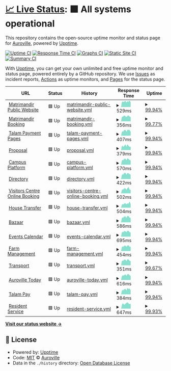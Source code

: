 # [📈 Live Status](https://Auroville.github.io/checkbot): <!--live status--> **🟩 All systems operational**

This repository contains the open-source uptime monitor and status page for [Auroville](http://www.auroville.org/), powered by [Upptime](https://github.com/upptime/upptime).

[![Uptime CI](https://github.com/Auroville/checkbot/workflows/Uptime%20CI/badge.svg)](https://github.com/Auroville/checkbot/actions?query=workflow%3A%22Uptime+CI%22)
[![Response Time CI](https://github.com/Auroville/checkbot/workflows/Response%20Time%20CI/badge.svg)](https://github.com/Auroville/checkbot/actions?query=workflow%3A%22Response+Time+CI%22)
[![Graphs CI](https://github.com/Auroville/checkbot/workflows/Graphs%20CI/badge.svg)](https://github.com/Auroville/checkbot/actions?query=workflow%3A%22Graphs+CI%22)
[![Static Site CI](https://github.com/Auroville/checkbot/workflows/Static%20Site%20CI/badge.svg)](https://github.com/Auroville/checkbot/actions?query=workflow%3A%22Static+Site+CI%22)
[![Summary CI](https://github.com/Auroville/checkbot/workflows/Summary%20CI/badge.svg)](https://github.com/Auroville/checkbot/actions?query=workflow%3A%22Summary+CI%22)

With [Upptime](https://upptime.js.org), you can get your own unlimited and free uptime monitor and status page, powered entirely by a GitHub repository. We use [Issues](https://github.com/Auroville/checkbot/issues) as incident reports, [Actions](https://github.com/Auroville/checkbot/actions) as uptime monitors, and [Pages](https://Auroville.github.io/checkbot) for the status page.

<!--start: status pages-->
<!-- This summary is generated by Upptime (https://github.com/upptime/upptime) -->
<!-- Do not edit this manually, your changes will be overwritten -->
<!-- prettier-ignore -->
| URL | Status | History | Response Time | Uptime |
| --- | ------ | ------- | ------------- | ------ |
| <img alt="" src="https://favicons.githubusercontent.com/matrimandir.org" height="13"> [Matrimandir Public Website](https://matrimandir.org) | 🟩 Up | [matrimandir-public-website.yml](https://github.com/Auroville/checkbot/commits/HEAD/history/matrimandir-public-website.yml) | <details><summary><img alt="Response time graph" src="./graphs/matrimandir-public-website/response-time-week.png" height="20"> 529ms</summary><br><a href="https://status.auroville.org/history/matrimandir-public-website"><img alt="Response time 476" src="https://img.shields.io/endpoint?url=https%3A%2F%2Fraw.githubusercontent.com%2FAuroville%2Fcheckbot%2FHEAD%2Fapi%2Fmatrimandir-public-website%2Fresponse-time.json"></a><br><a href="https://status.auroville.org/history/matrimandir-public-website"><img alt="24-hour response time 1462" src="https://img.shields.io/endpoint?url=https%3A%2F%2Fraw.githubusercontent.com%2FAuroville%2Fcheckbot%2FHEAD%2Fapi%2Fmatrimandir-public-website%2Fresponse-time-day.json"></a><br><a href="https://status.auroville.org/history/matrimandir-public-website"><img alt="7-day response time 529" src="https://img.shields.io/endpoint?url=https%3A%2F%2Fraw.githubusercontent.com%2FAuroville%2Fcheckbot%2FHEAD%2Fapi%2Fmatrimandir-public-website%2Fresponse-time-week.json"></a><br><a href="https://status.auroville.org/history/matrimandir-public-website"><img alt="30-day response time 476" src="https://img.shields.io/endpoint?url=https%3A%2F%2Fraw.githubusercontent.com%2FAuroville%2Fcheckbot%2FHEAD%2Fapi%2Fmatrimandir-public-website%2Fresponse-time-month.json"></a><br><a href="https://status.auroville.org/history/matrimandir-public-website"><img alt="1-year response time 476" src="https://img.shields.io/endpoint?url=https%3A%2F%2Fraw.githubusercontent.com%2FAuroville%2Fcheckbot%2FHEAD%2Fapi%2Fmatrimandir-public-website%2Fresponse-time-year.json"></a></details> | <details><summary><a href="https://status.auroville.org/history/matrimandir-public-website">99.94%</a></summary><a href="https://status.auroville.org/history/matrimandir-public-website"><img alt="All-time uptime 99.98%" src="https://img.shields.io/endpoint?url=https%3A%2F%2Fraw.githubusercontent.com%2FAuroville%2Fcheckbot%2FHEAD%2Fapi%2Fmatrimandir-public-website%2Fuptime.json"></a><br><a href="https://status.auroville.org/history/matrimandir-public-website"><img alt="24-hour uptime 100.00%" src="https://img.shields.io/endpoint?url=https%3A%2F%2Fraw.githubusercontent.com%2FAuroville%2Fcheckbot%2FHEAD%2Fapi%2Fmatrimandir-public-website%2Fuptime-day.json"></a><br><a href="https://status.auroville.org/history/matrimandir-public-website"><img alt="7-day uptime 99.94%" src="https://img.shields.io/endpoint?url=https%3A%2F%2Fraw.githubusercontent.com%2FAuroville%2Fcheckbot%2FHEAD%2Fapi%2Fmatrimandir-public-website%2Fuptime-week.json"></a><br><a href="https://status.auroville.org/history/matrimandir-public-website"><img alt="30-day uptime 99.98%" src="https://img.shields.io/endpoint?url=https%3A%2F%2Fraw.githubusercontent.com%2FAuroville%2Fcheckbot%2FHEAD%2Fapi%2Fmatrimandir-public-website%2Fuptime-month.json"></a><br><a href="https://status.auroville.org/history/matrimandir-public-website"><img alt="1-year uptime 99.98%" src="https://img.shields.io/endpoint?url=https%3A%2F%2Fraw.githubusercontent.com%2FAuroville%2Fcheckbot%2FHEAD%2Fapi%2Fmatrimandir-public-website%2Fuptime-year.json"></a></details>
| <img alt="" src="https://favicons.githubusercontent.com/mmbooking.auroville.org.in" height="13"> [Matrimandir Booking](https://mmbooking.auroville.org.in) | 🟩 Up | [matrimandir-booking.yml](https://github.com/Auroville/checkbot/commits/HEAD/history/matrimandir-booking.yml) | <details><summary><img alt="Response time graph" src="./graphs/matrimandir-booking/response-time-week.png" height="20"> 356ms</summary><br><a href="https://status.auroville.org/history/matrimandir-booking"><img alt="Response time 371" src="https://img.shields.io/endpoint?url=https%3A%2F%2Fraw.githubusercontent.com%2FAuroville%2Fcheckbot%2FHEAD%2Fapi%2Fmatrimandir-booking%2Fresponse-time.json"></a><br><a href="https://status.auroville.org/history/matrimandir-booking"><img alt="24-hour response time 413" src="https://img.shields.io/endpoint?url=https%3A%2F%2Fraw.githubusercontent.com%2FAuroville%2Fcheckbot%2FHEAD%2Fapi%2Fmatrimandir-booking%2Fresponse-time-day.json"></a><br><a href="https://status.auroville.org/history/matrimandir-booking"><img alt="7-day response time 356" src="https://img.shields.io/endpoint?url=https%3A%2F%2Fraw.githubusercontent.com%2FAuroville%2Fcheckbot%2FHEAD%2Fapi%2Fmatrimandir-booking%2Fresponse-time-week.json"></a><br><a href="https://status.auroville.org/history/matrimandir-booking"><img alt="30-day response time 371" src="https://img.shields.io/endpoint?url=https%3A%2F%2Fraw.githubusercontent.com%2FAuroville%2Fcheckbot%2FHEAD%2Fapi%2Fmatrimandir-booking%2Fresponse-time-month.json"></a><br><a href="https://status.auroville.org/history/matrimandir-booking"><img alt="1-year response time 371" src="https://img.shields.io/endpoint?url=https%3A%2F%2Fraw.githubusercontent.com%2FAuroville%2Fcheckbot%2FHEAD%2Fapi%2Fmatrimandir-booking%2Fresponse-time-year.json"></a></details> | <details><summary><a href="https://status.auroville.org/history/matrimandir-booking">99.77%</a></summary><a href="https://status.auroville.org/history/matrimandir-booking"><img alt="All-time uptime 99.93%" src="https://img.shields.io/endpoint?url=https%3A%2F%2Fraw.githubusercontent.com%2FAuroville%2Fcheckbot%2FHEAD%2Fapi%2Fmatrimandir-booking%2Fuptime.json"></a><br><a href="https://status.auroville.org/history/matrimandir-booking"><img alt="24-hour uptime 100.00%" src="https://img.shields.io/endpoint?url=https%3A%2F%2Fraw.githubusercontent.com%2FAuroville%2Fcheckbot%2FHEAD%2Fapi%2Fmatrimandir-booking%2Fuptime-day.json"></a><br><a href="https://status.auroville.org/history/matrimandir-booking"><img alt="7-day uptime 99.77%" src="https://img.shields.io/endpoint?url=https%3A%2F%2Fraw.githubusercontent.com%2FAuroville%2Fcheckbot%2FHEAD%2Fapi%2Fmatrimandir-booking%2Fuptime-week.json"></a><br><a href="https://status.auroville.org/history/matrimandir-booking"><img alt="30-day uptime 99.93%" src="https://img.shields.io/endpoint?url=https%3A%2F%2Fraw.githubusercontent.com%2FAuroville%2Fcheckbot%2FHEAD%2Fapi%2Fmatrimandir-booking%2Fuptime-month.json"></a><br><a href="https://status.auroville.org/history/matrimandir-booking"><img alt="1-year uptime 99.93%" src="https://img.shields.io/endpoint?url=https%3A%2F%2Fraw.githubusercontent.com%2FAuroville%2Fcheckbot%2FHEAD%2Fapi%2Fmatrimandir-booking%2Fuptime-year.json"></a></details>
| <img alt="" src="https://favicons.githubusercontent.com/pay.auroville.org" height="13"> [Talam Payment Pages](https://pay.auroville.org) | 🟩 Up | [talam-payment-pages.yml](https://github.com/Auroville/checkbot/commits/HEAD/history/talam-payment-pages.yml) | <details><summary><img alt="Response time graph" src="./graphs/talam-payment-pages/response-time-week.png" height="20"> 407ms</summary><br><a href="https://status.auroville.org/history/talam-payment-pages"><img alt="Response time 400" src="https://img.shields.io/endpoint?url=https%3A%2F%2Fraw.githubusercontent.com%2FAuroville%2Fcheckbot%2FHEAD%2Fapi%2Ftalam-payment-pages%2Fresponse-time.json"></a><br><a href="https://status.auroville.org/history/talam-payment-pages"><img alt="24-hour response time 424" src="https://img.shields.io/endpoint?url=https%3A%2F%2Fraw.githubusercontent.com%2FAuroville%2Fcheckbot%2FHEAD%2Fapi%2Ftalam-payment-pages%2Fresponse-time-day.json"></a><br><a href="https://status.auroville.org/history/talam-payment-pages"><img alt="7-day response time 407" src="https://img.shields.io/endpoint?url=https%3A%2F%2Fraw.githubusercontent.com%2FAuroville%2Fcheckbot%2FHEAD%2Fapi%2Ftalam-payment-pages%2Fresponse-time-week.json"></a><br><a href="https://status.auroville.org/history/talam-payment-pages"><img alt="30-day response time 400" src="https://img.shields.io/endpoint?url=https%3A%2F%2Fraw.githubusercontent.com%2FAuroville%2Fcheckbot%2FHEAD%2Fapi%2Ftalam-payment-pages%2Fresponse-time-month.json"></a><br><a href="https://status.auroville.org/history/talam-payment-pages"><img alt="1-year response time 400" src="https://img.shields.io/endpoint?url=https%3A%2F%2Fraw.githubusercontent.com%2FAuroville%2Fcheckbot%2FHEAD%2Fapi%2Ftalam-payment-pages%2Fresponse-time-year.json"></a></details> | <details><summary><a href="https://status.auroville.org/history/talam-payment-pages">99.94%</a></summary><a href="https://status.auroville.org/history/talam-payment-pages"><img alt="All-time uptime 99.98%" src="https://img.shields.io/endpoint?url=https%3A%2F%2Fraw.githubusercontent.com%2FAuroville%2Fcheckbot%2FHEAD%2Fapi%2Ftalam-payment-pages%2Fuptime.json"></a><br><a href="https://status.auroville.org/history/talam-payment-pages"><img alt="24-hour uptime 100.00%" src="https://img.shields.io/endpoint?url=https%3A%2F%2Fraw.githubusercontent.com%2FAuroville%2Fcheckbot%2FHEAD%2Fapi%2Ftalam-payment-pages%2Fuptime-day.json"></a><br><a href="https://status.auroville.org/history/talam-payment-pages"><img alt="7-day uptime 99.94%" src="https://img.shields.io/endpoint?url=https%3A%2F%2Fraw.githubusercontent.com%2FAuroville%2Fcheckbot%2FHEAD%2Fapi%2Ftalam-payment-pages%2Fuptime-week.json"></a><br><a href="https://status.auroville.org/history/talam-payment-pages"><img alt="30-day uptime 99.98%" src="https://img.shields.io/endpoint?url=https%3A%2F%2Fraw.githubusercontent.com%2FAuroville%2Fcheckbot%2FHEAD%2Fapi%2Ftalam-payment-pages%2Fuptime-month.json"></a><br><a href="https://status.auroville.org/history/talam-payment-pages"><img alt="1-year uptime 99.98%" src="https://img.shields.io/endpoint?url=https%3A%2F%2Fraw.githubusercontent.com%2FAuroville%2Fcheckbot%2FHEAD%2Fapi%2Ftalam-payment-pages%2Fuptime-year.json"></a></details>
| <img alt="" src="https://favicons.githubusercontent.com/proposals.auroville.org.in" height="13"> [Proposal](https://proposals.auroville.org.in) | 🟩 Up | [proposal.yml](https://github.com/Auroville/checkbot/commits/HEAD/history/proposal.yml) | <details><summary><img alt="Response time graph" src="./graphs/proposal/response-time-week.png" height="20"> 379ms</summary><br><a href="https://status.auroville.org/history/proposal"><img alt="Response time 416" src="https://img.shields.io/endpoint?url=https%3A%2F%2Fraw.githubusercontent.com%2FAuroville%2Fcheckbot%2FHEAD%2Fapi%2Fproposal%2Fresponse-time.json"></a><br><a href="https://status.auroville.org/history/proposal"><img alt="24-hour response time 402" src="https://img.shields.io/endpoint?url=https%3A%2F%2Fraw.githubusercontent.com%2FAuroville%2Fcheckbot%2FHEAD%2Fapi%2Fproposal%2Fresponse-time-day.json"></a><br><a href="https://status.auroville.org/history/proposal"><img alt="7-day response time 379" src="https://img.shields.io/endpoint?url=https%3A%2F%2Fraw.githubusercontent.com%2FAuroville%2Fcheckbot%2FHEAD%2Fapi%2Fproposal%2Fresponse-time-week.json"></a><br><a href="https://status.auroville.org/history/proposal"><img alt="30-day response time 416" src="https://img.shields.io/endpoint?url=https%3A%2F%2Fraw.githubusercontent.com%2FAuroville%2Fcheckbot%2FHEAD%2Fapi%2Fproposal%2Fresponse-time-month.json"></a><br><a href="https://status.auroville.org/history/proposal"><img alt="1-year response time 416" src="https://img.shields.io/endpoint?url=https%3A%2F%2Fraw.githubusercontent.com%2FAuroville%2Fcheckbot%2FHEAD%2Fapi%2Fproposal%2Fresponse-time-year.json"></a></details> | <details><summary><a href="https://status.auroville.org/history/proposal">99.94%</a></summary><a href="https://status.auroville.org/history/proposal"><img alt="All-time uptime 99.98%" src="https://img.shields.io/endpoint?url=https%3A%2F%2Fraw.githubusercontent.com%2FAuroville%2Fcheckbot%2FHEAD%2Fapi%2Fproposal%2Fuptime.json"></a><br><a href="https://status.auroville.org/history/proposal"><img alt="24-hour uptime 100.00%" src="https://img.shields.io/endpoint?url=https%3A%2F%2Fraw.githubusercontent.com%2FAuroville%2Fcheckbot%2FHEAD%2Fapi%2Fproposal%2Fuptime-day.json"></a><br><a href="https://status.auroville.org/history/proposal"><img alt="7-day uptime 99.94%" src="https://img.shields.io/endpoint?url=https%3A%2F%2Fraw.githubusercontent.com%2FAuroville%2Fcheckbot%2FHEAD%2Fapi%2Fproposal%2Fuptime-week.json"></a><br><a href="https://status.auroville.org/history/proposal"><img alt="30-day uptime 99.98%" src="https://img.shields.io/endpoint?url=https%3A%2F%2Fraw.githubusercontent.com%2FAuroville%2Fcheckbot%2FHEAD%2Fapi%2Fproposal%2Fuptime-month.json"></a><br><a href="https://status.auroville.org/history/proposal"><img alt="1-year uptime 99.98%" src="https://img.shields.io/endpoint?url=https%3A%2F%2Fraw.githubusercontent.com%2FAuroville%2Fcheckbot%2FHEAD%2Fapi%2Fproposal%2Fuptime-year.json"></a></details>
| <img alt="" src="https://favicons.githubusercontent.com/edu.auroville.org" height="13"> [Campus Platform](https://edu.auroville.org) | 🟩 Up | [campus-platform.yml](https://github.com/Auroville/checkbot/commits/HEAD/history/campus-platform.yml) | <details><summary><img alt="Response time graph" src="./graphs/campus-platform/response-time-week.png" height="20"> 570ms</summary><br><a href="https://status.auroville.org/history/campus-platform"><img alt="Response time 571" src="https://img.shields.io/endpoint?url=https%3A%2F%2Fraw.githubusercontent.com%2FAuroville%2Fcheckbot%2FHEAD%2Fapi%2Fcampus-platform%2Fresponse-time.json"></a><br><a href="https://status.auroville.org/history/campus-platform"><img alt="24-hour response time 695" src="https://img.shields.io/endpoint?url=https%3A%2F%2Fraw.githubusercontent.com%2FAuroville%2Fcheckbot%2FHEAD%2Fapi%2Fcampus-platform%2Fresponse-time-day.json"></a><br><a href="https://status.auroville.org/history/campus-platform"><img alt="7-day response time 570" src="https://img.shields.io/endpoint?url=https%3A%2F%2Fraw.githubusercontent.com%2FAuroville%2Fcheckbot%2FHEAD%2Fapi%2Fcampus-platform%2Fresponse-time-week.json"></a><br><a href="https://status.auroville.org/history/campus-platform"><img alt="30-day response time 571" src="https://img.shields.io/endpoint?url=https%3A%2F%2Fraw.githubusercontent.com%2FAuroville%2Fcheckbot%2FHEAD%2Fapi%2Fcampus-platform%2Fresponse-time-month.json"></a><br><a href="https://status.auroville.org/history/campus-platform"><img alt="1-year response time 571" src="https://img.shields.io/endpoint?url=https%3A%2F%2Fraw.githubusercontent.com%2FAuroville%2Fcheckbot%2FHEAD%2Fapi%2Fcampus-platform%2Fresponse-time-year.json"></a></details> | <details><summary><a href="https://status.auroville.org/history/campus-platform">99.94%</a></summary><a href="https://status.auroville.org/history/campus-platform"><img alt="All-time uptime 99.98%" src="https://img.shields.io/endpoint?url=https%3A%2F%2Fraw.githubusercontent.com%2FAuroville%2Fcheckbot%2FHEAD%2Fapi%2Fcampus-platform%2Fuptime.json"></a><br><a href="https://status.auroville.org/history/campus-platform"><img alt="24-hour uptime 100.00%" src="https://img.shields.io/endpoint?url=https%3A%2F%2Fraw.githubusercontent.com%2FAuroville%2Fcheckbot%2FHEAD%2Fapi%2Fcampus-platform%2Fuptime-day.json"></a><br><a href="https://status.auroville.org/history/campus-platform"><img alt="7-day uptime 99.94%" src="https://img.shields.io/endpoint?url=https%3A%2F%2Fraw.githubusercontent.com%2FAuroville%2Fcheckbot%2FHEAD%2Fapi%2Fcampus-platform%2Fuptime-week.json"></a><br><a href="https://status.auroville.org/history/campus-platform"><img alt="30-day uptime 99.98%" src="https://img.shields.io/endpoint?url=https%3A%2F%2Fraw.githubusercontent.com%2FAuroville%2Fcheckbot%2FHEAD%2Fapi%2Fcampus-platform%2Fuptime-month.json"></a><br><a href="https://status.auroville.org/history/campus-platform"><img alt="1-year uptime 99.98%" src="https://img.shields.io/endpoint?url=https%3A%2F%2Fraw.githubusercontent.com%2FAuroville%2Fcheckbot%2FHEAD%2Fapi%2Fcampus-platform%2Fuptime-year.json"></a></details>
| <img alt="" src="https://favicons.githubusercontent.com/directory.auroville.org.in" height="13"> [Directory](https://directory.auroville.org.in) | 🟩 Up | [directory.yml](https://github.com/Auroville/checkbot/commits/HEAD/history/directory.yml) | <details><summary><img alt="Response time graph" src="./graphs/directory/response-time-week.png" height="20"> 422ms</summary><br><a href="https://status.auroville.org/history/directory"><img alt="Response time 396" src="https://img.shields.io/endpoint?url=https%3A%2F%2Fraw.githubusercontent.com%2FAuroville%2Fcheckbot%2FHEAD%2Fapi%2Fdirectory%2Fresponse-time.json"></a><br><a href="https://status.auroville.org/history/directory"><img alt="24-hour response time 916" src="https://img.shields.io/endpoint?url=https%3A%2F%2Fraw.githubusercontent.com%2FAuroville%2Fcheckbot%2FHEAD%2Fapi%2Fdirectory%2Fresponse-time-day.json"></a><br><a href="https://status.auroville.org/history/directory"><img alt="7-day response time 422" src="https://img.shields.io/endpoint?url=https%3A%2F%2Fraw.githubusercontent.com%2FAuroville%2Fcheckbot%2FHEAD%2Fapi%2Fdirectory%2Fresponse-time-week.json"></a><br><a href="https://status.auroville.org/history/directory"><img alt="30-day response time 396" src="https://img.shields.io/endpoint?url=https%3A%2F%2Fraw.githubusercontent.com%2FAuroville%2Fcheckbot%2FHEAD%2Fapi%2Fdirectory%2Fresponse-time-month.json"></a><br><a href="https://status.auroville.org/history/directory"><img alt="1-year response time 396" src="https://img.shields.io/endpoint?url=https%3A%2F%2Fraw.githubusercontent.com%2FAuroville%2Fcheckbot%2FHEAD%2Fapi%2Fdirectory%2Fresponse-time-year.json"></a></details> | <details><summary><a href="https://status.auroville.org/history/directory">99.94%</a></summary><a href="https://status.auroville.org/history/directory"><img alt="All-time uptime 99.98%" src="https://img.shields.io/endpoint?url=https%3A%2F%2Fraw.githubusercontent.com%2FAuroville%2Fcheckbot%2FHEAD%2Fapi%2Fdirectory%2Fuptime.json"></a><br><a href="https://status.auroville.org/history/directory"><img alt="24-hour uptime 100.00%" src="https://img.shields.io/endpoint?url=https%3A%2F%2Fraw.githubusercontent.com%2FAuroville%2Fcheckbot%2FHEAD%2Fapi%2Fdirectory%2Fuptime-day.json"></a><br><a href="https://status.auroville.org/history/directory"><img alt="7-day uptime 99.94%" src="https://img.shields.io/endpoint?url=https%3A%2F%2Fraw.githubusercontent.com%2FAuroville%2Fcheckbot%2FHEAD%2Fapi%2Fdirectory%2Fuptime-week.json"></a><br><a href="https://status.auroville.org/history/directory"><img alt="30-day uptime 99.98%" src="https://img.shields.io/endpoint?url=https%3A%2F%2Fraw.githubusercontent.com%2FAuroville%2Fcheckbot%2FHEAD%2Fapi%2Fdirectory%2Fuptime-month.json"></a><br><a href="https://status.auroville.org/history/directory"><img alt="1-year uptime 99.98%" src="https://img.shields.io/endpoint?url=https%3A%2F%2Fraw.githubusercontent.com%2FAuroville%2Fcheckbot%2FHEAD%2Fapi%2Fdirectory%2Fuptime-year.json"></a></details>
| <img alt="" src="https://favicons.githubusercontent.com/visit.auroville.org" height="13"> [Visitors Centre Online Booking](https://visit.auroville.org) | 🟩 Up | [visitors-centre-online-booking.yml](https://github.com/Auroville/checkbot/commits/HEAD/history/visitors-centre-online-booking.yml) | <details><summary><img alt="Response time graph" src="./graphs/visitors-centre-online-booking/response-time-week.png" height="20"> 502ms</summary><br><a href="https://status.auroville.org/history/visitors-centre-online-booking"><img alt="Response time 496" src="https://img.shields.io/endpoint?url=https%3A%2F%2Fraw.githubusercontent.com%2FAuroville%2Fcheckbot%2FHEAD%2Fapi%2Fvisitors-centre-online-booking%2Fresponse-time.json"></a><br><a href="https://status.auroville.org/history/visitors-centre-online-booking"><img alt="24-hour response time 526" src="https://img.shields.io/endpoint?url=https%3A%2F%2Fraw.githubusercontent.com%2FAuroville%2Fcheckbot%2FHEAD%2Fapi%2Fvisitors-centre-online-booking%2Fresponse-time-day.json"></a><br><a href="https://status.auroville.org/history/visitors-centre-online-booking"><img alt="7-day response time 502" src="https://img.shields.io/endpoint?url=https%3A%2F%2Fraw.githubusercontent.com%2FAuroville%2Fcheckbot%2FHEAD%2Fapi%2Fvisitors-centre-online-booking%2Fresponse-time-week.json"></a><br><a href="https://status.auroville.org/history/visitors-centre-online-booking"><img alt="30-day response time 496" src="https://img.shields.io/endpoint?url=https%3A%2F%2Fraw.githubusercontent.com%2FAuroville%2Fcheckbot%2FHEAD%2Fapi%2Fvisitors-centre-online-booking%2Fresponse-time-month.json"></a><br><a href="https://status.auroville.org/history/visitors-centre-online-booking"><img alt="1-year response time 496" src="https://img.shields.io/endpoint?url=https%3A%2F%2Fraw.githubusercontent.com%2FAuroville%2Fcheckbot%2FHEAD%2Fapi%2Fvisitors-centre-online-booking%2Fresponse-time-year.json"></a></details> | <details><summary><a href="https://status.auroville.org/history/visitors-centre-online-booking">99.94%</a></summary><a href="https://status.auroville.org/history/visitors-centre-online-booking"><img alt="All-time uptime 99.98%" src="https://img.shields.io/endpoint?url=https%3A%2F%2Fraw.githubusercontent.com%2FAuroville%2Fcheckbot%2FHEAD%2Fapi%2Fvisitors-centre-online-booking%2Fuptime.json"></a><br><a href="https://status.auroville.org/history/visitors-centre-online-booking"><img alt="24-hour uptime 100.00%" src="https://img.shields.io/endpoint?url=https%3A%2F%2Fraw.githubusercontent.com%2FAuroville%2Fcheckbot%2FHEAD%2Fapi%2Fvisitors-centre-online-booking%2Fuptime-day.json"></a><br><a href="https://status.auroville.org/history/visitors-centre-online-booking"><img alt="7-day uptime 99.94%" src="https://img.shields.io/endpoint?url=https%3A%2F%2Fraw.githubusercontent.com%2FAuroville%2Fcheckbot%2FHEAD%2Fapi%2Fvisitors-centre-online-booking%2Fuptime-week.json"></a><br><a href="https://status.auroville.org/history/visitors-centre-online-booking"><img alt="30-day uptime 99.98%" src="https://img.shields.io/endpoint?url=https%3A%2F%2Fraw.githubusercontent.com%2FAuroville%2Fcheckbot%2FHEAD%2Fapi%2Fvisitors-centre-online-booking%2Fuptime-month.json"></a><br><a href="https://status.auroville.org/history/visitors-centre-online-booking"><img alt="1-year uptime 99.98%" src="https://img.shields.io/endpoint?url=https%3A%2F%2Fraw.githubusercontent.com%2FAuroville%2Fcheckbot%2FHEAD%2Fapi%2Fvisitors-centre-online-booking%2Fuptime-year.json"></a></details>
| <img alt="" src="https://favicons.githubusercontent.com/housing.auroville.org.in" height="13"> [House Transfer](https://housing.auroville.org.in) | 🟩 Up | [house-transfer.yml](https://github.com/Auroville/checkbot/commits/HEAD/history/house-transfer.yml) | <details><summary><img alt="Response time graph" src="./graphs/house-transfer/response-time-week.png" height="20"> 504ms</summary><br><a href="https://status.auroville.org/history/house-transfer"><img alt="Response time 487" src="https://img.shields.io/endpoint?url=https%3A%2F%2Fraw.githubusercontent.com%2FAuroville%2Fcheckbot%2FHEAD%2Fapi%2Fhouse-transfer%2Fresponse-time.json"></a><br><a href="https://status.auroville.org/history/house-transfer"><img alt="24-hour response time 500" src="https://img.shields.io/endpoint?url=https%3A%2F%2Fraw.githubusercontent.com%2FAuroville%2Fcheckbot%2FHEAD%2Fapi%2Fhouse-transfer%2Fresponse-time-day.json"></a><br><a href="https://status.auroville.org/history/house-transfer"><img alt="7-day response time 504" src="https://img.shields.io/endpoint?url=https%3A%2F%2Fraw.githubusercontent.com%2FAuroville%2Fcheckbot%2FHEAD%2Fapi%2Fhouse-transfer%2Fresponse-time-week.json"></a><br><a href="https://status.auroville.org/history/house-transfer"><img alt="30-day response time 487" src="https://img.shields.io/endpoint?url=https%3A%2F%2Fraw.githubusercontent.com%2FAuroville%2Fcheckbot%2FHEAD%2Fapi%2Fhouse-transfer%2Fresponse-time-month.json"></a><br><a href="https://status.auroville.org/history/house-transfer"><img alt="1-year response time 487" src="https://img.shields.io/endpoint?url=https%3A%2F%2Fraw.githubusercontent.com%2FAuroville%2Fcheckbot%2FHEAD%2Fapi%2Fhouse-transfer%2Fresponse-time-year.json"></a></details> | <details><summary><a href="https://status.auroville.org/history/house-transfer">99.94%</a></summary><a href="https://status.auroville.org/history/house-transfer"><img alt="All-time uptime 99.98%" src="https://img.shields.io/endpoint?url=https%3A%2F%2Fraw.githubusercontent.com%2FAuroville%2Fcheckbot%2FHEAD%2Fapi%2Fhouse-transfer%2Fuptime.json"></a><br><a href="https://status.auroville.org/history/house-transfer"><img alt="24-hour uptime 100.00%" src="https://img.shields.io/endpoint?url=https%3A%2F%2Fraw.githubusercontent.com%2FAuroville%2Fcheckbot%2FHEAD%2Fapi%2Fhouse-transfer%2Fuptime-day.json"></a><br><a href="https://status.auroville.org/history/house-transfer"><img alt="7-day uptime 99.94%" src="https://img.shields.io/endpoint?url=https%3A%2F%2Fraw.githubusercontent.com%2FAuroville%2Fcheckbot%2FHEAD%2Fapi%2Fhouse-transfer%2Fuptime-week.json"></a><br><a href="https://status.auroville.org/history/house-transfer"><img alt="30-day uptime 99.98%" src="https://img.shields.io/endpoint?url=https%3A%2F%2Fraw.githubusercontent.com%2FAuroville%2Fcheckbot%2FHEAD%2Fapi%2Fhouse-transfer%2Fuptime-month.json"></a><br><a href="https://status.auroville.org/history/house-transfer"><img alt="1-year uptime 99.98%" src="https://img.shields.io/endpoint?url=https%3A%2F%2Fraw.githubusercontent.com%2FAuroville%2Fcheckbot%2FHEAD%2Fapi%2Fhouse-transfer%2Fuptime-year.json"></a></details>
| <img alt="" src="https://favicons.githubusercontent.com/bazaar.auroville.org.in" height="13"> [Bazaar](https://bazaar.auroville.org.in) | 🟩 Up | [bazaar.yml](https://github.com/Auroville/checkbot/commits/HEAD/history/bazaar.yml) | <details><summary><img alt="Response time graph" src="./graphs/bazaar/response-time-week.png" height="20"> 586ms</summary><br><a href="https://status.auroville.org/history/bazaar"><img alt="Response time 585" src="https://img.shields.io/endpoint?url=https%3A%2F%2Fraw.githubusercontent.com%2FAuroville%2Fcheckbot%2FHEAD%2Fapi%2Fbazaar%2Fresponse-time.json"></a><br><a href="https://status.auroville.org/history/bazaar"><img alt="24-hour response time 636" src="https://img.shields.io/endpoint?url=https%3A%2F%2Fraw.githubusercontent.com%2FAuroville%2Fcheckbot%2FHEAD%2Fapi%2Fbazaar%2Fresponse-time-day.json"></a><br><a href="https://status.auroville.org/history/bazaar"><img alt="7-day response time 586" src="https://img.shields.io/endpoint?url=https%3A%2F%2Fraw.githubusercontent.com%2FAuroville%2Fcheckbot%2FHEAD%2Fapi%2Fbazaar%2Fresponse-time-week.json"></a><br><a href="https://status.auroville.org/history/bazaar"><img alt="30-day response time 585" src="https://img.shields.io/endpoint?url=https%3A%2F%2Fraw.githubusercontent.com%2FAuroville%2Fcheckbot%2FHEAD%2Fapi%2Fbazaar%2Fresponse-time-month.json"></a><br><a href="https://status.auroville.org/history/bazaar"><img alt="1-year response time 585" src="https://img.shields.io/endpoint?url=https%3A%2F%2Fraw.githubusercontent.com%2FAuroville%2Fcheckbot%2FHEAD%2Fapi%2Fbazaar%2Fresponse-time-year.json"></a></details> | <details><summary><a href="https://status.auroville.org/history/bazaar">99.94%</a></summary><a href="https://status.auroville.org/history/bazaar"><img alt="All-time uptime 99.98%" src="https://img.shields.io/endpoint?url=https%3A%2F%2Fraw.githubusercontent.com%2FAuroville%2Fcheckbot%2FHEAD%2Fapi%2Fbazaar%2Fuptime.json"></a><br><a href="https://status.auroville.org/history/bazaar"><img alt="24-hour uptime 100.00%" src="https://img.shields.io/endpoint?url=https%3A%2F%2Fraw.githubusercontent.com%2FAuroville%2Fcheckbot%2FHEAD%2Fapi%2Fbazaar%2Fuptime-day.json"></a><br><a href="https://status.auroville.org/history/bazaar"><img alt="7-day uptime 99.94%" src="https://img.shields.io/endpoint?url=https%3A%2F%2Fraw.githubusercontent.com%2FAuroville%2Fcheckbot%2FHEAD%2Fapi%2Fbazaar%2Fuptime-week.json"></a><br><a href="https://status.auroville.org/history/bazaar"><img alt="30-day uptime 99.98%" src="https://img.shields.io/endpoint?url=https%3A%2F%2Fraw.githubusercontent.com%2FAuroville%2Fcheckbot%2FHEAD%2Fapi%2Fbazaar%2Fuptime-month.json"></a><br><a href="https://status.auroville.org/history/bazaar"><img alt="1-year uptime 99.98%" src="https://img.shields.io/endpoint?url=https%3A%2F%2Fraw.githubusercontent.com%2FAuroville%2Fcheckbot%2FHEAD%2Fapi%2Fbazaar%2Fuptime-year.json"></a></details>
| <img alt="" src="https://favicons.githubusercontent.com/events.auroville.org.in" height="13"> [Events Calendar](https://events.auroville.org.in) | 🟩 Up | [events-calendar.yml](https://github.com/Auroville/checkbot/commits/HEAD/history/events-calendar.yml) | <details><summary><img alt="Response time graph" src="./graphs/events-calendar/response-time-week.png" height="20"> 695ms</summary><br><a href="https://status.auroville.org/history/events-calendar"><img alt="Response time 733" src="https://img.shields.io/endpoint?url=https%3A%2F%2Fraw.githubusercontent.com%2FAuroville%2Fcheckbot%2FHEAD%2Fapi%2Fevents-calendar%2Fresponse-time.json"></a><br><a href="https://status.auroville.org/history/events-calendar"><img alt="24-hour response time 733" src="https://img.shields.io/endpoint?url=https%3A%2F%2Fraw.githubusercontent.com%2FAuroville%2Fcheckbot%2FHEAD%2Fapi%2Fevents-calendar%2Fresponse-time-day.json"></a><br><a href="https://status.auroville.org/history/events-calendar"><img alt="7-day response time 695" src="https://img.shields.io/endpoint?url=https%3A%2F%2Fraw.githubusercontent.com%2FAuroville%2Fcheckbot%2FHEAD%2Fapi%2Fevents-calendar%2Fresponse-time-week.json"></a><br><a href="https://status.auroville.org/history/events-calendar"><img alt="30-day response time 733" src="https://img.shields.io/endpoint?url=https%3A%2F%2Fraw.githubusercontent.com%2FAuroville%2Fcheckbot%2FHEAD%2Fapi%2Fevents-calendar%2Fresponse-time-month.json"></a><br><a href="https://status.auroville.org/history/events-calendar"><img alt="1-year response time 733" src="https://img.shields.io/endpoint?url=https%3A%2F%2Fraw.githubusercontent.com%2FAuroville%2Fcheckbot%2FHEAD%2Fapi%2Fevents-calendar%2Fresponse-time-year.json"></a></details> | <details><summary><a href="https://status.auroville.org/history/events-calendar">99.94%</a></summary><a href="https://status.auroville.org/history/events-calendar"><img alt="All-time uptime 99.98%" src="https://img.shields.io/endpoint?url=https%3A%2F%2Fraw.githubusercontent.com%2FAuroville%2Fcheckbot%2FHEAD%2Fapi%2Fevents-calendar%2Fuptime.json"></a><br><a href="https://status.auroville.org/history/events-calendar"><img alt="24-hour uptime 100.00%" src="https://img.shields.io/endpoint?url=https%3A%2F%2Fraw.githubusercontent.com%2FAuroville%2Fcheckbot%2FHEAD%2Fapi%2Fevents-calendar%2Fuptime-day.json"></a><br><a href="https://status.auroville.org/history/events-calendar"><img alt="7-day uptime 99.94%" src="https://img.shields.io/endpoint?url=https%3A%2F%2Fraw.githubusercontent.com%2FAuroville%2Fcheckbot%2FHEAD%2Fapi%2Fevents-calendar%2Fuptime-week.json"></a><br><a href="https://status.auroville.org/history/events-calendar"><img alt="30-day uptime 99.98%" src="https://img.shields.io/endpoint?url=https%3A%2F%2Fraw.githubusercontent.com%2FAuroville%2Fcheckbot%2FHEAD%2Fapi%2Fevents-calendar%2Fuptime-month.json"></a><br><a href="https://status.auroville.org/history/events-calendar"><img alt="1-year uptime 99.98%" src="https://img.shields.io/endpoint?url=https%3A%2F%2Fraw.githubusercontent.com%2FAuroville%2Fcheckbot%2FHEAD%2Fapi%2Fevents-calendar%2Fuptime-year.json"></a></details>
| <img alt="" src="https://favicons.githubusercontent.com/farms-dairy.auroville.org.in" height="13"> [Farm Management](https://farms-dairy.auroville.org.in) | 🟩 Up | [farm-management.yml](https://github.com/Auroville/checkbot/commits/HEAD/history/farm-management.yml) | <details><summary><img alt="Response time graph" src="./graphs/farm-management/response-time-week.png" height="20"> 454ms</summary><br><a href="https://status.auroville.org/history/farm-management"><img alt="Response time 503" src="https://img.shields.io/endpoint?url=https%3A%2F%2Fraw.githubusercontent.com%2FAuroville%2Fcheckbot%2FHEAD%2Fapi%2Ffarm-management%2Fresponse-time.json"></a><br><a href="https://status.auroville.org/history/farm-management"><img alt="24-hour response time 514" src="https://img.shields.io/endpoint?url=https%3A%2F%2Fraw.githubusercontent.com%2FAuroville%2Fcheckbot%2FHEAD%2Fapi%2Ffarm-management%2Fresponse-time-day.json"></a><br><a href="https://status.auroville.org/history/farm-management"><img alt="7-day response time 454" src="https://img.shields.io/endpoint?url=https%3A%2F%2Fraw.githubusercontent.com%2FAuroville%2Fcheckbot%2FHEAD%2Fapi%2Ffarm-management%2Fresponse-time-week.json"></a><br><a href="https://status.auroville.org/history/farm-management"><img alt="30-day response time 503" src="https://img.shields.io/endpoint?url=https%3A%2F%2Fraw.githubusercontent.com%2FAuroville%2Fcheckbot%2FHEAD%2Fapi%2Ffarm-management%2Fresponse-time-month.json"></a><br><a href="https://status.auroville.org/history/farm-management"><img alt="1-year response time 503" src="https://img.shields.io/endpoint?url=https%3A%2F%2Fraw.githubusercontent.com%2FAuroville%2Fcheckbot%2FHEAD%2Fapi%2Ffarm-management%2Fresponse-time-year.json"></a></details> | <details><summary><a href="https://status.auroville.org/history/farm-management">99.94%</a></summary><a href="https://status.auroville.org/history/farm-management"><img alt="All-time uptime 99.98%" src="https://img.shields.io/endpoint?url=https%3A%2F%2Fraw.githubusercontent.com%2FAuroville%2Fcheckbot%2FHEAD%2Fapi%2Ffarm-management%2Fuptime.json"></a><br><a href="https://status.auroville.org/history/farm-management"><img alt="24-hour uptime 100.00%" src="https://img.shields.io/endpoint?url=https%3A%2F%2Fraw.githubusercontent.com%2FAuroville%2Fcheckbot%2FHEAD%2Fapi%2Ffarm-management%2Fuptime-day.json"></a><br><a href="https://status.auroville.org/history/farm-management"><img alt="7-day uptime 99.94%" src="https://img.shields.io/endpoint?url=https%3A%2F%2Fraw.githubusercontent.com%2FAuroville%2Fcheckbot%2FHEAD%2Fapi%2Ffarm-management%2Fuptime-week.json"></a><br><a href="https://status.auroville.org/history/farm-management"><img alt="30-day uptime 99.98%" src="https://img.shields.io/endpoint?url=https%3A%2F%2Fraw.githubusercontent.com%2FAuroville%2Fcheckbot%2FHEAD%2Fapi%2Ffarm-management%2Fuptime-month.json"></a><br><a href="https://status.auroville.org/history/farm-management"><img alt="1-year uptime 99.98%" src="https://img.shields.io/endpoint?url=https%3A%2F%2Fraw.githubusercontent.com%2FAuroville%2Fcheckbot%2FHEAD%2Fapi%2Ffarm-management%2Fuptime-year.json"></a></details>
| <img alt="" src="https://favicons.githubusercontent.com/transport.auroville.org.in" height="13"> [Transport](https://transport.auroville.org.in) | 🟩 Up | [transport.yml](https://github.com/Auroville/checkbot/commits/HEAD/history/transport.yml) | <details><summary><img alt="Response time graph" src="./graphs/transport/response-time-week.png" height="20"> 351ms</summary><br><a href="https://status.auroville.org/history/transport"><img alt="Response time 375" src="https://img.shields.io/endpoint?url=https%3A%2F%2Fraw.githubusercontent.com%2FAuroville%2Fcheckbot%2FHEAD%2Fapi%2Ftransport%2Fresponse-time.json"></a><br><a href="https://status.auroville.org/history/transport"><img alt="24-hour response time 349" src="https://img.shields.io/endpoint?url=https%3A%2F%2Fraw.githubusercontent.com%2FAuroville%2Fcheckbot%2FHEAD%2Fapi%2Ftransport%2Fresponse-time-day.json"></a><br><a href="https://status.auroville.org/history/transport"><img alt="7-day response time 351" src="https://img.shields.io/endpoint?url=https%3A%2F%2Fraw.githubusercontent.com%2FAuroville%2Fcheckbot%2FHEAD%2Fapi%2Ftransport%2Fresponse-time-week.json"></a><br><a href="https://status.auroville.org/history/transport"><img alt="30-day response time 375" src="https://img.shields.io/endpoint?url=https%3A%2F%2Fraw.githubusercontent.com%2FAuroville%2Fcheckbot%2FHEAD%2Fapi%2Ftransport%2Fresponse-time-month.json"></a><br><a href="https://status.auroville.org/history/transport"><img alt="1-year response time 375" src="https://img.shields.io/endpoint?url=https%3A%2F%2Fraw.githubusercontent.com%2FAuroville%2Fcheckbot%2FHEAD%2Fapi%2Ftransport%2Fresponse-time-year.json"></a></details> | <details><summary><a href="https://status.auroville.org/history/transport">99.67%</a></summary><a href="https://status.auroville.org/history/transport"><img alt="All-time uptime 99.91%" src="https://img.shields.io/endpoint?url=https%3A%2F%2Fraw.githubusercontent.com%2FAuroville%2Fcheckbot%2FHEAD%2Fapi%2Ftransport%2Fuptime.json"></a><br><a href="https://status.auroville.org/history/transport"><img alt="24-hour uptime 98.12%" src="https://img.shields.io/endpoint?url=https%3A%2F%2Fraw.githubusercontent.com%2FAuroville%2Fcheckbot%2FHEAD%2Fapi%2Ftransport%2Fuptime-day.json"></a><br><a href="https://status.auroville.org/history/transport"><img alt="7-day uptime 99.67%" src="https://img.shields.io/endpoint?url=https%3A%2F%2Fraw.githubusercontent.com%2FAuroville%2Fcheckbot%2FHEAD%2Fapi%2Ftransport%2Fuptime-week.json"></a><br><a href="https://status.auroville.org/history/transport"><img alt="30-day uptime 99.91%" src="https://img.shields.io/endpoint?url=https%3A%2F%2Fraw.githubusercontent.com%2FAuroville%2Fcheckbot%2FHEAD%2Fapi%2Ftransport%2Fuptime-month.json"></a><br><a href="https://status.auroville.org/history/transport"><img alt="1-year uptime 99.91%" src="https://img.shields.io/endpoint?url=https%3A%2F%2Fraw.githubusercontent.com%2FAuroville%2Fcheckbot%2FHEAD%2Fapi%2Ftransport%2Fuptime-year.json"></a></details>
| <img alt="" src="https://favicons.githubusercontent.com/avtoday.auroville.org" height="13"> [Auroville Today](https://avtoday.auroville.org) | 🟩 Up | [auroville-today.yml](https://github.com/Auroville/checkbot/commits/HEAD/history/auroville-today.yml) | <details><summary><img alt="Response time graph" src="./graphs/auroville-today/response-time-week.png" height="20"> 616ms</summary><br><a href="https://status.auroville.org/history/auroville-today"><img alt="Response time 617" src="https://img.shields.io/endpoint?url=https%3A%2F%2Fraw.githubusercontent.com%2FAuroville%2Fcheckbot%2FHEAD%2Fapi%2Fauroville-today%2Fresponse-time.json"></a><br><a href="https://status.auroville.org/history/auroville-today"><img alt="24-hour response time 616" src="https://img.shields.io/endpoint?url=https%3A%2F%2Fraw.githubusercontent.com%2FAuroville%2Fcheckbot%2FHEAD%2Fapi%2Fauroville-today%2Fresponse-time-day.json"></a><br><a href="https://status.auroville.org/history/auroville-today"><img alt="7-day response time 616" src="https://img.shields.io/endpoint?url=https%3A%2F%2Fraw.githubusercontent.com%2FAuroville%2Fcheckbot%2FHEAD%2Fapi%2Fauroville-today%2Fresponse-time-week.json"></a><br><a href="https://status.auroville.org/history/auroville-today"><img alt="30-day response time 617" src="https://img.shields.io/endpoint?url=https%3A%2F%2Fraw.githubusercontent.com%2FAuroville%2Fcheckbot%2FHEAD%2Fapi%2Fauroville-today%2Fresponse-time-month.json"></a><br><a href="https://status.auroville.org/history/auroville-today"><img alt="1-year response time 617" src="https://img.shields.io/endpoint?url=https%3A%2F%2Fraw.githubusercontent.com%2FAuroville%2Fcheckbot%2FHEAD%2Fapi%2Fauroville-today%2Fresponse-time-year.json"></a></details> | <details><summary><a href="https://status.auroville.org/history/auroville-today">99.94%</a></summary><a href="https://status.auroville.org/history/auroville-today"><img alt="All-time uptime 99.98%" src="https://img.shields.io/endpoint?url=https%3A%2F%2Fraw.githubusercontent.com%2FAuroville%2Fcheckbot%2FHEAD%2Fapi%2Fauroville-today%2Fuptime.json"></a><br><a href="https://status.auroville.org/history/auroville-today"><img alt="24-hour uptime 100.00%" src="https://img.shields.io/endpoint?url=https%3A%2F%2Fraw.githubusercontent.com%2FAuroville%2Fcheckbot%2FHEAD%2Fapi%2Fauroville-today%2Fuptime-day.json"></a><br><a href="https://status.auroville.org/history/auroville-today"><img alt="7-day uptime 99.94%" src="https://img.shields.io/endpoint?url=https%3A%2F%2Fraw.githubusercontent.com%2FAuroville%2Fcheckbot%2FHEAD%2Fapi%2Fauroville-today%2Fuptime-week.json"></a><br><a href="https://status.auroville.org/history/auroville-today"><img alt="30-day uptime 99.98%" src="https://img.shields.io/endpoint?url=https%3A%2F%2Fraw.githubusercontent.com%2FAuroville%2Fcheckbot%2FHEAD%2Fapi%2Fauroville-today%2Fuptime-month.json"></a><br><a href="https://status.auroville.org/history/auroville-today"><img alt="1-year uptime 99.98%" src="https://img.shields.io/endpoint?url=https%3A%2F%2Fraw.githubusercontent.com%2FAuroville%2Fcheckbot%2FHEAD%2Fapi%2Fauroville-today%2Fuptime-year.json"></a></details>
| <img alt="" src="https://favicons.githubusercontent.com/talampay.auroville.org" height="13"> [Talam Pay](https://talampay.auroville.org) | 🟩 Up | [talam-pay.yml](https://github.com/Auroville/checkbot/commits/HEAD/history/talam-pay.yml) | <details><summary><img alt="Response time graph" src="./graphs/talam-pay/response-time-week.png" height="20"> 384ms</summary><br><a href="https://status.auroville.org/history/talam-pay"><img alt="Response time 379" src="https://img.shields.io/endpoint?url=https%3A%2F%2Fraw.githubusercontent.com%2FAuroville%2Fcheckbot%2FHEAD%2Fapi%2Ftalam-pay%2Fresponse-time.json"></a><br><a href="https://status.auroville.org/history/talam-pay"><img alt="24-hour response time 432" src="https://img.shields.io/endpoint?url=https%3A%2F%2Fraw.githubusercontent.com%2FAuroville%2Fcheckbot%2FHEAD%2Fapi%2Ftalam-pay%2Fresponse-time-day.json"></a><br><a href="https://status.auroville.org/history/talam-pay"><img alt="7-day response time 384" src="https://img.shields.io/endpoint?url=https%3A%2F%2Fraw.githubusercontent.com%2FAuroville%2Fcheckbot%2FHEAD%2Fapi%2Ftalam-pay%2Fresponse-time-week.json"></a><br><a href="https://status.auroville.org/history/talam-pay"><img alt="30-day response time 379" src="https://img.shields.io/endpoint?url=https%3A%2F%2Fraw.githubusercontent.com%2FAuroville%2Fcheckbot%2FHEAD%2Fapi%2Ftalam-pay%2Fresponse-time-month.json"></a><br><a href="https://status.auroville.org/history/talam-pay"><img alt="1-year response time 379" src="https://img.shields.io/endpoint?url=https%3A%2F%2Fraw.githubusercontent.com%2FAuroville%2Fcheckbot%2FHEAD%2Fapi%2Ftalam-pay%2Fresponse-time-year.json"></a></details> | <details><summary><a href="https://status.auroville.org/history/talam-pay">99.94%</a></summary><a href="https://status.auroville.org/history/talam-pay"><img alt="All-time uptime 99.98%" src="https://img.shields.io/endpoint?url=https%3A%2F%2Fraw.githubusercontent.com%2FAuroville%2Fcheckbot%2FHEAD%2Fapi%2Ftalam-pay%2Fuptime.json"></a><br><a href="https://status.auroville.org/history/talam-pay"><img alt="24-hour uptime 100.00%" src="https://img.shields.io/endpoint?url=https%3A%2F%2Fraw.githubusercontent.com%2FAuroville%2Fcheckbot%2FHEAD%2Fapi%2Ftalam-pay%2Fuptime-day.json"></a><br><a href="https://status.auroville.org/history/talam-pay"><img alt="7-day uptime 99.94%" src="https://img.shields.io/endpoint?url=https%3A%2F%2Fraw.githubusercontent.com%2FAuroville%2Fcheckbot%2FHEAD%2Fapi%2Ftalam-pay%2Fuptime-week.json"></a><br><a href="https://status.auroville.org/history/talam-pay"><img alt="30-day uptime 99.98%" src="https://img.shields.io/endpoint?url=https%3A%2F%2Fraw.githubusercontent.com%2FAuroville%2Fcheckbot%2FHEAD%2Fapi%2Ftalam-pay%2Fuptime-month.json"></a><br><a href="https://status.auroville.org/history/talam-pay"><img alt="1-year uptime 99.98%" src="https://img.shields.io/endpoint?url=https%3A%2F%2Fraw.githubusercontent.com%2FAuroville%2Fcheckbot%2FHEAD%2Fapi%2Ftalam-pay%2Fuptime-year.json"></a></details>
| <img alt="" src="https://favicons.githubusercontent.com/rsdashboard.auroville.org.in" height="13"> [Resident Service](http://rsdashboard.auroville.org.in) | 🟩 Up | [resident-service.yml](https://github.com/Auroville/checkbot/commits/HEAD/history/resident-service.yml) | <details><summary><img alt="Response time graph" src="./graphs/resident-service/response-time-week.png" height="20"> 647ms</summary><br><a href="https://status.auroville.org/history/resident-service"><img alt="Response time 647" src="https://img.shields.io/endpoint?url=https%3A%2F%2Fraw.githubusercontent.com%2FAuroville%2Fcheckbot%2FHEAD%2Fapi%2Fresident-service%2Fresponse-time.json"></a><br><a href="https://status.auroville.org/history/resident-service"><img alt="24-hour response time 771" src="https://img.shields.io/endpoint?url=https%3A%2F%2Fraw.githubusercontent.com%2FAuroville%2Fcheckbot%2FHEAD%2Fapi%2Fresident-service%2Fresponse-time-day.json"></a><br><a href="https://status.auroville.org/history/resident-service"><img alt="7-day response time 647" src="https://img.shields.io/endpoint?url=https%3A%2F%2Fraw.githubusercontent.com%2FAuroville%2Fcheckbot%2FHEAD%2Fapi%2Fresident-service%2Fresponse-time-week.json"></a><br><a href="https://status.auroville.org/history/resident-service"><img alt="30-day response time 647" src="https://img.shields.io/endpoint?url=https%3A%2F%2Fraw.githubusercontent.com%2FAuroville%2Fcheckbot%2FHEAD%2Fapi%2Fresident-service%2Fresponse-time-month.json"></a><br><a href="https://status.auroville.org/history/resident-service"><img alt="1-year response time 647" src="https://img.shields.io/endpoint?url=https%3A%2F%2Fraw.githubusercontent.com%2FAuroville%2Fcheckbot%2FHEAD%2Fapi%2Fresident-service%2Fresponse-time-year.json"></a></details> | <details><summary><a href="https://status.auroville.org/history/resident-service">99.93%</a></summary><a href="https://status.auroville.org/history/resident-service"><img alt="All-time uptime 99.93%" src="https://img.shields.io/endpoint?url=https%3A%2F%2Fraw.githubusercontent.com%2FAuroville%2Fcheckbot%2FHEAD%2Fapi%2Fresident-service%2Fuptime.json"></a><br><a href="https://status.auroville.org/history/resident-service"><img alt="24-hour uptime 100.00%" src="https://img.shields.io/endpoint?url=https%3A%2F%2Fraw.githubusercontent.com%2FAuroville%2Fcheckbot%2FHEAD%2Fapi%2Fresident-service%2Fuptime-day.json"></a><br><a href="https://status.auroville.org/history/resident-service"><img alt="7-day uptime 99.93%" src="https://img.shields.io/endpoint?url=https%3A%2F%2Fraw.githubusercontent.com%2FAuroville%2Fcheckbot%2FHEAD%2Fapi%2Fresident-service%2Fuptime-week.json"></a><br><a href="https://status.auroville.org/history/resident-service"><img alt="30-day uptime 99.93%" src="https://img.shields.io/endpoint?url=https%3A%2F%2Fraw.githubusercontent.com%2FAuroville%2Fcheckbot%2FHEAD%2Fapi%2Fresident-service%2Fuptime-month.json"></a><br><a href="https://status.auroville.org/history/resident-service"><img alt="1-year uptime 99.93%" src="https://img.shields.io/endpoint?url=https%3A%2F%2Fraw.githubusercontent.com%2FAuroville%2Fcheckbot%2FHEAD%2Fapi%2Fresident-service%2Fuptime-year.json"></a></details>

<!--end: status pages-->

[**Visit our status website →**](https://Auroville.github.io/checkbot)

## 📄 License

- Powered by: [Upptime](https://github.com/upptime/upptime)
- Code: [MIT](./LICENSE) © [Auroville](http://www.auroville.org/)
- Data in the `./history` directory: [Open Database License](https://opendatacommons.org/licenses/odbl/1-0/)
